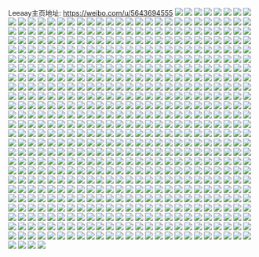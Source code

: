Leeaay主页地址: https://weibo.com/u/5643694555 
![](https://wx4.sinaimg.cn/mw2000/0069WmLxgy1h95lwbtsupj30u01sxn2w.jpg) 
![](https://wx4.sinaimg.cn/mw2000/0069WmLxgy1h95lwab9caj30u01sx0zi.jpg) 
![](https://wx4.sinaimg.cn/mw2000/0069WmLxgy1h8vbp527xnj30u00wxq70.jpg) 
![](https://wx4.sinaimg.cn/mw2000/0069WmLxgy1h8ufvi4ybkj32c0340x6p.jpg) 
![](https://wx4.sinaimg.cn/mw2000/0069WmLxgy1h8ufvll76hj32c0340x6q.jpg) 
![](https://wx4.sinaimg.cn/mw2000/0069WmLxgy1h8ufvjqpqgj32c0340x6p.jpg) 
![](https://wx4.sinaimg.cn/mw2000/0069WmLxgy1h8ufvn2t3yj31g41xi4qp.jpg) 
![](https://wx4.sinaimg.cn/mw2000/0069WmLxgy1h8ufvgantej31qx2bxqv5.jpg) 
![](https://wx4.sinaimg.cn/mw2000/0069WmLxgy1h8ufwiiglqj31401drwmu.jpg) 
![](https://wx4.sinaimg.cn/mw2000/0069WmLxgy1h8ufw1eqxwj30zo1rek7w.jpg) 
![](https://wx4.sinaimg.cn/mw2000/0069WmLxgy1h8ufwmt68rj31401e0gv6.jpg) 
![](https://wx4.sinaimg.cn/mw2000/0069WmLxgy1h8ufvnr2akj30zo1rek0i.jpg) 
![](https://wx4.sinaimg.cn/mw2000/0069WmLxgy1h8ufwjnt6nj32bx2u6b2a.jpg) 
![](https://wx4.sinaimg.cn/mw2000/0069WmLxgy1h8ufwldgblj32c03401ky.jpg) 
![](https://wx4.sinaimg.cn/mw2000/0069WmLxgy1h8o4953g5tj30u0140n5p.jpg) 
![](https://wx4.sinaimg.cn/mw2000/0069WmLxgy1h8iyem3zfyj30u0140dpg.jpg) 
![](https://wx4.sinaimg.cn/mw2000/0069WmLxgy1h8iyen6xrzj30u0140thb.jpg) 
![](https://wx4.sinaimg.cn/mw2000/0069WmLxgy1h8iyenp3gxj30u0140dpw.jpg) 
![](https://wx4.sinaimg.cn/mw2000/0069WmLxgy1h8iyeo36rvj30u0140wl3.jpg) 
![](https://wx4.sinaimg.cn/mw2000/0069WmLxgy1h8iyelpytnj31lh0u07eb.jpg) 
![](https://wx4.sinaimg.cn/mw2000/0069WmLxgy1h8hu216kfnj30u00xtjtd.jpg) 
![](https://wx4.sinaimg.cn/mw2000/0069WmLxgy1h8hu20vdv6j30zk0ijq51.jpg) 
![](https://wx4.sinaimg.cn/mw2000/0069WmLxgy1h8dyepxp10j30u0140dnw.jpg) 
![](https://wx4.sinaimg.cn/mw2000/0069WmLxgy1h7zx5sbxk4j30zo1retow.jpg) 
![](https://wx4.sinaimg.cn/mw2000/0069WmLxgy1h7zx5vtccmj32c0340u0y.jpg) 
![](https://wx4.sinaimg.cn/mw2000/0069WmLxgy1h7zx5ymj7dj30zo1re1bq.jpg) 
![](https://wx4.sinaimg.cn/mw2000/0069WmLxgy1h7zx5xgp1gj32c0340x6p.jpg) 
![](https://wx4.sinaimg.cn/mw2000/0069WmLxgy1h7zx5tcxnrj30zo1redz7.jpg) 
![](https://wx4.sinaimg.cn/mw2000/0069WmLxgy1h7zx5r7n8lj32c0340e83.jpg) 
![](https://wx4.sinaimg.cn/mw2000/0069WmLxgy1h7vbnkouvtj30u00u07b2.jpg) 
![](https://wx4.sinaimg.cn/mw2000/0069WmLxgy1h7tf4go6whj32c03404qq.jpg) 
![](https://wx4.sinaimg.cn/mw2000/0069WmLxgy1h7m5mb3qmgj30zo1re7ck.jpg) 
![](https://wx4.sinaimg.cn/mw2000/0069WmLxgy1h7m5mafwn9j30zo1reqeh.jpg) 
![](https://wx4.sinaimg.cn/mw2000/0069WmLxgy1h7ga3159e0j30u011iq84.jpg) 
![](https://wx4.sinaimg.cn/mw2000/0069WmLxgy1h7b2vknzm8j30u010kdk1.jpg) 
![](https://wx4.sinaimg.cn/mw2000/0069WmLxgy1h7b2vk9f2aj30u0131dka.jpg) 
![](https://wx4.sinaimg.cn/mw2000/0069WmLxgy1h7836xdzwoj30u0140jx8.jpg) 
![](https://wx4.sinaimg.cn/mw2000/0069WmLxgy1h7836xrzqrj30u0140wg1.jpg) 
![](https://wx4.sinaimg.cn/mw2000/0069WmLxgy1h73xbp318kj30u0140dmz.jpg) 
![](https://wx4.sinaimg.cn/mw2000/0069WmLxgy1h73xbpghqpj30u0140gst.jpg) 
![](https://wx4.sinaimg.cn/mw2000/0069WmLxgy1h73q18hqx9j30u0140afw.jpg) 
![](https://wx4.sinaimg.cn/mw2000/0069WmLxgy1h73q18sonbj30u0140n0m.jpg) 
![](https://wx4.sinaimg.cn/mw2000/0069WmLxgy1h73q1962qaj30u0140myn.jpg) 
![](https://wx4.sinaimg.cn/mw2000/0069WmLxgy1h73q17u7oej30u0118tbn.jpg) 
![](https://wx4.sinaimg.cn/mw2000/0069WmLxgy1h73q19wxxcj30u0140gry.jpg) 
![](https://wx4.sinaimg.cn/mw2000/0069WmLxgy1h73q28gkgpj30gm0pfq4u.jpg) 
![](https://wx4.sinaimg.cn/mw2000/0069WmLxgy1h73q1au1qhj30u0140gvc.jpg) 
![](https://wx4.sinaimg.cn/mw2000/0069WmLxgy1h73q19iqjqj30u0140gmv.jpg) 
![](https://wx4.sinaimg.cn/mw2000/0069WmLxgy1h73q1agxhej30u0140qbv.jpg) 
![](https://wx4.sinaimg.cn/mw2000/0069WmLxgy1h6wv7y31sij30u02zjtpt.jpg) 
![](https://wx4.sinaimg.cn/mw2000/0069WmLxgy1h6vzixtwvgj30u06dwu0x.jpg) 
![](https://wx4.sinaimg.cn/mw2000/0069WmLxgy1h6vziyqde3j30u04rcb29.jpg) 
![](https://wx4.sinaimg.cn/mw2000/0069WmLxgy1h6vzizz4w8j30u043l7wh.jpg) 
![](https://wx4.sinaimg.cn/mw2000/0069WmLxgy1h6vzm23fv1j30u0140tgj.jpg) 
![](https://wx4.sinaimg.cn/mw2000/0069WmLxgy1h6vzlzrvdqj30d50ct0th.jpg) 
![](https://wx4.sinaimg.cn/mw2000/0069WmLxgy1h6vzlz8p3yj30k00zkgmp.jpg) 
![](https://wx4.sinaimg.cn/mw2000/0069WmLxgy1h6vzm04p7fj31400u0th8.jpg) 
![](https://wx4.sinaimg.cn/mw2000/0069WmLxgy1h6vzm1d58rj30u00u078t.jpg) 
![](https://wx4.sinaimg.cn/mw2000/0069WmLxgy1h6vzm1plqwj30u013j108.jpg) 
![](https://wx4.sinaimg.cn/mw2000/0069WmLxgy1h6vzivgwnlj30u0140te1.jpg) 
![](https://wx4.sinaimg.cn/mw2000/0069WmLxgy1h6vzj1wqopj30u014040c.jpg) 
![](https://wx4.sinaimg.cn/mw2000/0069WmLxgy1h81kieo8apj30sa5yse81.jpg) 
![](https://wx4.sinaimg.cn/mw2000/0069WmLxgy1h6q4c9dgj4j31j02pse81.jpg) 
![](https://wx4.sinaimg.cn/mw2000/0069WmLxgy1h6q4c2dc0fj320i14s413.jpg) 
![](https://wx4.sinaimg.cn/mw2000/0069WmLxgy1h6q4ckhyuij32ps1j0x0k.jpg) 
![](https://wx4.sinaimg.cn/mw2000/0069WmLxgy1h6q4ctyr9hj32c03401kz.jpg) 
![](https://wx4.sinaimg.cn/mw2000/0069WmLxgy1h6q4d8k4dbj32392sjkjl.jpg) 
![](https://wx4.sinaimg.cn/mw2000/0069WmLxgy1h6q4d51mcuj327l2gue82.jpg) 
![](https://wx4.sinaimg.cn/mw2000/0069WmLxgy1h6q4cm1aigj31ws12q7nt.jpg) 
![](https://wx4.sinaimg.cn/mw2000/0069WmLxgy1h6q4crd06rj32ps1j0wgw.jpg) 
![](https://wx4.sinaimg.cn/mw2000/0069WmLxgy1h6q4civ22yj3233168b29.jpg) 
![](https://wx4.sinaimg.cn/mw2000/0069WmLxgy1h6q4cnq17jj32ps1j0qp1.jpg) 
![](https://wx4.sinaimg.cn/mw2000/0069WmLxgy1h6purnvq02j30zo1retdw.jpg) 
![](https://wx4.sinaimg.cn/mw2000/0069WmLxgy1h6purmfqnxj30zo1rewkd.jpg) 
![](https://wx4.sinaimg.cn/mw2000/0069WmLxgy1h6lm97hfblj30u0140k38.jpg) 
![](https://wx4.sinaimg.cn/mw2000/0069WmLxgy1h6lm97yk85j30u0140ahm.jpg) 
![](https://wx4.sinaimg.cn/mw2000/0069WmLxgy1h6lm98g5crj30u0140jzd.jpg) 
![](https://wx4.sinaimg.cn/mw2000/0069WmLxgy1h6k5bjt1orj30lh0jywgx.jpg) 
![](https://wx4.sinaimg.cn/mw2000/0069WmLxgy1h6heru12qtj30yp0u00wr.jpg) 
![](https://wx4.sinaimg.cn/mw2000/0069WmLxgy1h6fecveeijj30u00pbwgr.jpg) 
![](https://wx4.sinaimg.cn/mw2000/0069WmLxgy1h6dk2ci2g0j30u00uq0vq.jpg) 
![](https://wx4.sinaimg.cn/mw2000/0069WmLxgy1h6dk2d0rquj30vg0u0777.jpg) 
![](https://wx4.sinaimg.cn/mw2000/0069WmLxgy1h6ccgqqqolj30zo1regnt.jpg) 
![](https://wx4.sinaimg.cn/mw2000/0069WmLxgy1h6ccgplx30j30u01swgnv.jpg) 
![](https://wx4.sinaimg.cn/mw2000/0069WmLxgy1h69pv6897xj30u014043a.jpg) 
![](https://wx4.sinaimg.cn/mw2000/0069WmLxgy1h65hghhdcbj30u00u4tcb.jpg) 
![](https://wx4.sinaimg.cn/mw2000/0069WmLxgy1h5zgc2unqvj30u01hcwgs.jpg) 
![](https://wx4.sinaimg.cn/mw2000/0069WmLxgy1h5zgc1q3jgj30u0140gn1.jpg) 
![](https://wx4.sinaimg.cn/mw2000/0069WmLxgy1h5z3m6paibj30u0140jua.jpg) 
![](https://wx4.sinaimg.cn/mw2000/0069WmLxgy1h5uhnobyybj30u0140jt9.jpg) 
![](https://wx4.sinaimg.cn/mw2000/0069WmLxgy1h5mm25qs58j30u01hcdo3.jpg) 
![](https://wx4.sinaimg.cn/mw2000/0069WmLxgy1h5l886oa5vj30u014046o.jpg) 
![](https://wx4.sinaimg.cn/mw2000/0069WmLxly1h5fqy5nt4sj32c0340kjl.jpg) 
![](https://wx4.sinaimg.cn/mw2000/0069WmLxly1h5cb4sd5wbj30zo1reqhg.jpg) 
![](https://wx4.sinaimg.cn/mw2000/0069WmLxly1h5cb4rp03zj30zo1rewta.jpg) 
![](https://wx4.sinaimg.cn/mw2000/0069WmLxly1h5cb4x90aoj30rf10kjuj.jpg) 
![](https://wx4.sinaimg.cn/mw2000/0069WmLxly1h5cb4w63sej32c0340qv7.jpg) 
![](https://wx4.sinaimg.cn/mw2000/0069WmLxly1h59we8smuyj30u031y4qp.jpg) 
![](https://wx4.sinaimg.cn/mw2000/0069WmLxly1h59we9j70tj30r835rwxa.jpg) 
![](https://wx4.sinaimg.cn/mw2000/0069WmLxly1h59wea6mjcj30u02lukbq.jpg) 
![](https://wx4.sinaimg.cn/mw2000/0069WmLxly1h59wewcnjqj30tu13ujza.jpg) 
![](https://wx4.sinaimg.cn/mw2000/0069WmLxly1h59we746bnj31h458r7wi.jpg) 
![](https://wx4.sinaimg.cn/mw2000/0069WmLxly1h59weaven4j30sg35sx3g.jpg) 
![](https://wx4.sinaimg.cn/mw2000/0069WmLxly1h59webobzjj30u02zinjk.jpg) 
![](https://wx4.sinaimg.cn/mw2000/0069WmLxly1h59wec8unjj30lc35swx8.jpg) 
![](https://wx4.sinaimg.cn/mw2000/0069WmLxly1h59wed5zz3j30sg35s1kx.jpg) 
![](https://wx4.sinaimg.cn/mw2000/0069WmLxly1h568dw4inuj30zo1gvwmc.jpg) 
![](https://wx4.sinaimg.cn/mw2000/0069WmLxly1h568dwp1bcj30zo18sdnx.jpg) 
![](https://wx4.sinaimg.cn/mw2000/0069WmLxly1h568dxpxo6j30zo1bwqcm.jpg) 
![](https://wx4.sinaimg.cn/mw2000/0069WmLxly1h568dyetp3j30zo1emtfx.jpg) 
![](https://wx4.sinaimg.cn/mw2000/0069WmLxly1h568dyy22aj30zo186qas.jpg) 
![](https://wx4.sinaimg.cn/mw2000/0069WmLxly1h568dzb0w0j30zo17bq90.jpg) 
![](https://wx4.sinaimg.cn/mw2000/0069WmLxly1h568dzs00ij31as0zoq8c.jpg) 
![](https://wx4.sinaimg.cn/mw2000/0069WmLxly1h568e06fenj31eq0tl43p.jpg) 
![](https://wx4.sinaimg.cn/mw2000/0069WmLxly1h568e29tyrj32560zob29.jpg) 
![](https://wx4.sinaimg.cn/mw2000/0069WmLxly1h568dvkcqwj32560zox4i.jpg) 
![](https://wx4.sinaimg.cn/mw2000/0069WmLxly1h568e2tpzqj31160znq76.jpg) 
![](https://wx4.sinaimg.cn/mw2000/0069WmLxly1h568e4lw43j32560zoh9m.jpg) 
![](https://wx4.sinaimg.cn/mw2000/0069WmLxly1h568e50t2gj30zo17v7aj.jpg) 
![](https://wx4.sinaimg.cn/mw2000/0069WmLxly1h568e62gy8j32c02c0npd.jpg) 
![](https://wx4.sinaimg.cn/mw2000/0069WmLxly1h524lm5xwcj31hp0otjtp.jpg) 
![](https://wx4.sinaimg.cn/mw2000/0069WmLxly1h524lmieh2j31pi0sfwhn.jpg) 
![](https://wx4.sinaimg.cn/mw2000/0069WmLxly1h50bxpizwwj30u00u0qa0.jpg) 
![](https://wx4.sinaimg.cn/mw2000/0069WmLxly1h50bymlnbij30u00u0gqo.jpg) 
![](https://wx4.sinaimg.cn/mw2000/0069WmLxgy1h4svhey3hxj30u0140qa7.jpg) 
![](https://wx4.sinaimg.cn/mw2000/0069WmLxgy1h4svjuuczmj30u027zgzk.jpg) 
![](https://wx4.sinaimg.cn/mw2000/0069WmLxgy1h4svhauocvj30u03by1kx.jpg) 
![](https://wx4.sinaimg.cn/mw2000/0069WmLxgy1h4svhduu3kj30u014uq9v.jpg) 
![](https://wx4.sinaimg.cn/mw2000/0069WmLxgy1h4svhc92aaj30u027ztn0.jpg) 
![](https://wx4.sinaimg.cn/mw2000/0069WmLxgy1h4svhe8p4pj30u012in48.jpg) 
![](https://wx4.sinaimg.cn/mw2000/0069WmLxgy1h4svhihjvsj31800u0gog.jpg) 
![](https://wx4.sinaimg.cn/mw2000/0069WmLxgy1h4svhiv1h7j318d0u0tbe.jpg) 
![](https://wx4.sinaimg.cn/mw2000/0069WmLxgy1h4svhctl2nj30u027zwpc.jpg) 
![](https://wx4.sinaimg.cn/mw2000/0069WmLxgy1h4svhgirbuj31400u0gpe.jpg) 
![](https://wx4.sinaimg.cn/mw2000/0069WmLxgy1h4rnkdkbjaj30u0140ain.jpg) 
![](https://wx4.sinaimg.cn/mw2000/0069WmLxgy1h4rnkd517ej30u0140qcx.jpg) 
![](https://wx4.sinaimg.cn/mw2000/0069WmLxgy1h4rnke0bldj30u0140aje.jpg) 
![](https://wx4.sinaimg.cn/mw2000/0069WmLxgy1h4rnkcphowj30u014majz.jpg) 
![](https://wx4.sinaimg.cn/mw2000/0069WmLxgy1h4rnkc8riij30y90u0aff.jpg) 
![](https://wx4.sinaimg.cn/mw2000/0069WmLxgy1h4qjpmurhij30u0140ti4.jpg) 
![](https://wx4.sinaimg.cn/mw2000/0069WmLxgy1h4qjplcknsj30u01vjtkn.jpg) 
![](https://wx4.sinaimg.cn/mw2000/0069WmLxgy1h4qjpk1vitj30u015z0ym.jpg) 
![](https://wx4.sinaimg.cn/mw2000/0069WmLxgy1h4qjpoa40rj30m80cignc.jpg) 
![](https://wx4.sinaimg.cn/mw2000/0069WmLxgy1h4qjpnspxqj31400u0wl8.jpg) 
![](https://wx4.sinaimg.cn/mw2000/0069WmLxgy1h4pc7k6rv4j326e2wkx6p.jpg) 
![](https://wx4.sinaimg.cn/mw2000/0069WmLxgy1h4pbzjw3dfj31401e013i.jpg) 
![](https://wx4.sinaimg.cn/mw2000/0069WmLxgy1h4pbzfm85ej33402c0u0y.jpg) 
![](https://wx4.sinaimg.cn/mw2000/0069WmLxgy1h4pbzi5hbdj31401e0gxk.jpg) 
![](https://wx4.sinaimg.cn/mw2000/0069WmLxgy1h4pc4tiny9j30zo0jnn3t.jpg) 
![](https://wx4.sinaimg.cn/mw2000/0069WmLxgy1h4o1k795hxj33402c0qv6.jpg) 
![](https://wx4.sinaimg.cn/mw2000/0069WmLxgy1h4o1kahg4jj32c0340b29.jpg) 
![](https://wx4.sinaimg.cn/mw2000/0069WmLxgy1h4o1kcv93sj32c03404qr.jpg) 
![](https://wx4.sinaimg.cn/mw2000/0069WmLxgy1h4o1kizq7rj33402c0e83.jpg) 
![](https://wx4.sinaimg.cn/mw2000/0069WmLxgy1h4o1kmy9vxj30zo1rewnw.jpg) 
![](https://wx4.sinaimg.cn/mw2000/0069WmLxgy1h4o1kqsbsgj32c0340u0x.jpg) 
![](https://wx4.sinaimg.cn/mw2000/0069WmLxgy1h4o1n6tldwj30u01uok0d.jpg) 
![](https://wx4.sinaimg.cn/mw2000/0069WmLxgy1h4o1n4jq64j31c55s8b29.jpg) 
![](https://wx4.sinaimg.cn/mw2000/0069WmLxly1h4cphahk8hj30u01hck18.jpg) 
![](https://wx4.sinaimg.cn/mw2000/0069WmLxly1h4cpiou6kcj30u01hcwoc.jpg) 
![](https://wx4.sinaimg.cn/mw2000/0069WmLxly1h4cpighx9uj30u01hctjl.jpg) 
![](https://wx4.sinaimg.cn/mw2000/0069WmLxly1h4cpi8ey90j30u01hcqch.jpg) 
![](https://wx4.sinaimg.cn/mw2000/0069WmLxly1h4cphw7alkj30u01407cl.jpg) 
![](https://wx4.sinaimg.cn/mw2000/0069WmLxly1h4cphwjzojj30ty13ytha.jpg) 
![](https://wx4.sinaimg.cn/mw2000/0069WmLxly1h4a7k31oztj32c0340npg.jpg) 
![](https://wx4.sinaimg.cn/mw2000/0069WmLxly1h4a7k0h2jjj315n161arw.jpg) 
![](https://wx4.sinaimg.cn/mw2000/0069WmLxly1h4a7k6rbw3j32682waqv6.jpg) 
![](https://wx4.sinaimg.cn/mw2000/0069WmLxly1h4a7k8krdhj32c0340u0y.jpg) 
![](https://wx4.sinaimg.cn/mw2000/0069WmLxly1h4a7k4zdujj32z42c0qv6.jpg) 
![](https://wx4.sinaimg.cn/mw2000/0069WmLxly1h4a7k9x165j32c0340x6q.jpg) 
![](https://wx4.sinaimg.cn/mw2000/0069WmLxgy1h422080tyoj30u013u10l.jpg) 
![](https://wx4.sinaimg.cn/mw2000/0069WmLxgy1h422076mb1j30u01407b0.jpg) 
![](https://wx4.sinaimg.cn/mw2000/0069WmLxgy1h4220k25dwj30u0140tex.jpg) 
![](https://wx4.sinaimg.cn/mw2000/0069WmLxly1h4223cmia2j30u0140dih.jpg) 
![](https://wx4.sinaimg.cn/mw2000/0069WmLxly1h3wdjo80mzj30u019143j.jpg) 
![](https://wx4.sinaimg.cn/mw2000/0069WmLxly1h3wdjofer6j30u0191q8w.jpg) 
![](https://wx4.sinaimg.cn/mw2000/0069WmLxly1h3wdjot4alj30u019178p.jpg) 
![](https://wx4.sinaimg.cn/mw2000/0069WmLxly1h3wdjp0c45j31910u0450.jpg) 
![](https://wx4.sinaimg.cn/mw2000/0069WmLxly1h3wdjqeetlj30u0191gra.jpg) 
![](https://wx4.sinaimg.cn/mw2000/0069WmLxly1h3wdjpcx4ej30u0191tex.jpg) 
![](https://wx4.sinaimg.cn/mw2000/0069WmLxly1h3wdjq3jcyj30u0191dll.jpg) 
![](https://wx4.sinaimg.cn/mw2000/0069WmLxly1h3wdjnyl0lj30u0190qac.jpg) 
![](https://wx4.sinaimg.cn/mw2000/0069WmLxly1h3wdkrawrij30u0191gt0.jpg) 
![](https://wx4.sinaimg.cn/mw2000/0069WmLxly1h3vcyu5tc9j30u0190k0j.jpg) 
![](https://wx4.sinaimg.cn/mw2000/0069WmLxly1h3vcy5tnvtj30u0191wkf.jpg) 
![](https://wx4.sinaimg.cn/mw2000/0069WmLxly1h3vcy5e55rj30u0191gqr.jpg) 
![](https://wx4.sinaimg.cn/mw2000/0069WmLxly1h3vcy61j6ij30u0191dkm.jpg) 
![](https://wx4.sinaimg.cn/mw2000/0069WmLxly1h3vcy53s8gj30u0191ahh.jpg) 
![](https://wx4.sinaimg.cn/mw2000/0069WmLxly1h3vcy6u4kcj30u0191gq3.jpg) 
![](https://wx4.sinaimg.cn/mw2000/0069WmLxly1h3vczavixhj30u0191tdf.jpg) 
![](https://wx4.sinaimg.cn/mw2000/0069WmLxly1h3vcyupf1uj30ja0ro78x.jpg) 
![](https://wx4.sinaimg.cn/mw2000/0069WmLxly1h3vczak83qj30u0191ae0.jpg) 
![](https://wx4.sinaimg.cn/mw2000/0069WmLxly1h3pjsb8cfbj30u012iaf5.jpg) 
![](https://wx4.sinaimg.cn/mw2000/0069WmLxly1h3pjsc4zx1j30u03byb1v.jpg) 
![](https://wx4.sinaimg.cn/mw2000/0069WmLxly1h3pjscvb9cj30u027zqg0.jpg) 
![](https://wx4.sinaimg.cn/mw2000/0069WmLxly1h3pjsd9za3j30u01400xu.jpg) 
![](https://wx4.sinaimg.cn/mw2000/0069WmLxly1h3pjsejlugj30u0140afp.jpg) 
![](https://wx4.sinaimg.cn/mw2000/0069WmLxly1h3pjsdivzzj30u01400yz.jpg) 
![](https://wx4.sinaimg.cn/mw2000/0069WmLxly1h3pjsds0ttj30u017swk2.jpg) 
![](https://wx4.sinaimg.cn/mw2000/0069WmLxly1h3pjse3ayej30u0140wlt.jpg) 
![](https://wx4.sinaimg.cn/mw2000/0069WmLxly1h3pjsewj0rj30u0140q9u.jpg) 
![](https://wx4.sinaimg.cn/mw2000/0069WmLxly1h3pjsfsnszj30u0140aeo.jpg) 
![](https://wx4.sinaimg.cn/mw2000/0069WmLxgy1h3lrqoqepaj31jk2bcqv5.jpg) 
![](https://wx4.sinaimg.cn/mw2000/0069WmLxgy1h3lrqmuuecj31jk2bcnpd.jpg) 
![](https://wx4.sinaimg.cn/mw2000/0069WmLxgy1h3khg9xubcj31400u0woh.jpg) 
![](https://wx4.sinaimg.cn/mw2000/0069WmLxgy1h3khg88rqfj30u0140k17.jpg) 
![](https://wx4.sinaimg.cn/mw2000/0069WmLxgy1h3khg7n9mzj30u0140qd4.jpg) 
![](https://wx4.sinaimg.cn/mw2000/0069WmLxgy1h3khg9dud2j30u014010p.jpg) 
![](https://wx4.sinaimg.cn/mw2000/0069WmLxgy1h3khgajyzyj30u013un7e.jpg) 
![](https://wx4.sinaimg.cn/mw2000/0069WmLxgy1h3khg8uuikj30u0140dnt.jpg) 
![](https://wx4.sinaimg.cn/mw2000/0069WmLxgy1h3il3p23rqj32c03404qr.jpg) 
![](https://wx4.sinaimg.cn/mw2000/0069WmLxgy1h3il3splsjj32c0340kjm.jpg) 
![](https://wx4.sinaimg.cn/mw2000/0069WmLxgy1h3il3lrzqhj32c0340u0y.jpg) 
![](https://wx4.sinaimg.cn/mw2000/0069WmLxgy1h3il3v5xrhj32c0340hdu.jpg) 
![](https://wx4.sinaimg.cn/mw2000/0069WmLxgy1h3il3qr004j30zo1reh0s.jpg) 
![](https://wx4.sinaimg.cn/mw2000/0069WmLxgy1h3il3ziz8ej32c0340qv6.jpg) 
![](https://wx4.sinaimg.cn/mw2000/0069WmLxgy1h3dhzm2uw8j32c03407wk.jpg) 
![](https://wx4.sinaimg.cn/mw2000/0069WmLxgy1h3di5zhz7qj32c0340hdw.jpg) 
![](https://wx4.sinaimg.cn/mw2000/0069WmLxgy1h3di68zijyj32c0340hdv.jpg) 
![](https://wx4.sinaimg.cn/mw2000/0069WmLxgy1h3di6bezo9j32c0340x6q.jpg) 
![](https://wx4.sinaimg.cn/mw2000/0069WmLxgy1h3di6dilukj32c0340u0y.jpg) 
![](https://wx4.sinaimg.cn/mw2000/0069WmLxgy1h39crmpo5xj32c03401ky.jpg) 
![](https://wx4.sinaimg.cn/mw2000/0069WmLxgy1h39cro4qatj30ux0wn44q.jpg) 
![](https://wx4.sinaimg.cn/mw2000/0069WmLxgy1h37uj0e9slj30u0140dqe.jpg) 
![](https://wx4.sinaimg.cn/mw2000/0069WmLxgy1h37uj7i24hj30u0140n4p.jpg) 
![](https://wx4.sinaimg.cn/mw2000/0069WmLxgy1h37uj1zv83j30u0140jwr.jpg) 
![](https://wx4.sinaimg.cn/mw2000/0069WmLxgy1h37uj33f0mj30u012cjwg.jpg) 
![](https://wx4.sinaimg.cn/mw2000/0069WmLxgy1h37uj1b406j30u0140jyi.jpg) 
![](https://wx4.sinaimg.cn/mw2000/0069WmLxgy1h37uj2iwf0j30u014079d.jpg) 
![](https://wx4.sinaimg.cn/mw2000/0069WmLxgy1h37uj5d11dj30u014045w.jpg) 
![](https://wx4.sinaimg.cn/mw2000/0069WmLxgy1h32i04jm3tj30u0140wjx.jpg) 
![](https://wx4.sinaimg.cn/mw2000/0069WmLxgy1h32i03nnmgj30u0140afj.jpg) 
![](https://wx4.sinaimg.cn/mw2000/0069WmLxgy1h32i1lx0vpj30u014043t.jpg) 
![](https://wx4.sinaimg.cn/mw2000/0069WmLxgy1h32i05eb2ej30u0140dly.jpg) 
![](https://wx4.sinaimg.cn/mw2000/0069WmLxgy1h32i061prrj30u0140wiv.jpg) 
![](https://wx4.sinaimg.cn/mw2000/0069WmLxgy1h32i07bqycj30u0140dkh.jpg) 
![](https://wx4.sinaimg.cn/mw2000/0069WmLxgy1h32i06q3xoj30u0140dk7.jpg) 
![](https://wx4.sinaimg.cn/mw2000/0069WmLxgy1h32h6ny02pj30u011idlt.jpg) 
![](https://wx4.sinaimg.cn/mw2000/0069WmLxgy1h32h6n8imnj30u011igql.jpg) 
![](https://wx4.sinaimg.cn/mw2000/0069WmLxgy1h302wahvkoj30u0140gsy.jpg) 
![](https://wx4.sinaimg.cn/mw2000/0069WmLxgy1h302wbkgjjj30u01407cn.jpg) 
![](https://wx4.sinaimg.cn/mw2000/0069WmLxgy1h302wclhfvj30u0140jyu.jpg) 
![](https://wx4.sinaimg.cn/mw2000/0069WmLxgy1h302wd78pkj31400u044z.jpg) 
![](https://wx4.sinaimg.cn/mw2000/0069WmLxgy1h302we3nt9j30u0140n51.jpg) 
![](https://wx4.sinaimg.cn/mw2000/0069WmLxgy1h302wfd7f8j30u0140dnp.jpg) 
![](https://wx4.sinaimg.cn/mw2000/0069WmLxgy1h302wgqk97j30u0140jze.jpg) 
![](https://wx4.sinaimg.cn/mw2000/0069WmLxgy1h302wi7qa5j30u014010r.jpg) 
![](https://wx4.sinaimg.cn/mw2000/0069WmLxgy1h302w88ifuj30u0140dqu.jpg) 
![](https://wx4.sinaimg.cn/mw2000/0069WmLxgy1h302wjt36nj30u01hcqej.jpg) 
![](https://wx4.sinaimg.cn/mw2000/0069WmLxgy1h302wksn7bj30u01hcn87.jpg) 
![](https://wx4.sinaimg.cn/mw2000/0069WmLxgy1h2xv6u9p3ej30u014015w.jpg) 
![](https://wx4.sinaimg.cn/mw2000/0069WmLxgy1h2xv6vlqnij30u0140wq2.jpg) 
![](https://wx4.sinaimg.cn/mw2000/0069WmLxgy1h2xv6wu3h8j30u0140wqi.jpg) 
![](https://wx4.sinaimg.cn/mw2000/0069WmLxgy1h2xv6xgymcj30u0140jwc.jpg) 
![](https://wx4.sinaimg.cn/mw2000/0069WmLxgy1h2xv6yiczuj30u01hcwo8.jpg) 
![](https://wx4.sinaimg.cn/mw2000/0069WmLxgy1h2vk12oajkj33402c0e82.jpg) 
![](https://wx4.sinaimg.cn/mw2000/0069WmLxgy1h2vk14u5mgj33402c01kz.jpg) 
![](https://wx4.sinaimg.cn/mw2000/0069WmLxgy1h2vk0cjsqhj31sc2dsqv5.jpg) 
![](https://wx4.sinaimg.cn/mw2000/0069WmLxgy1h2vk0ydh16j33402c07wi.jpg) 
![](https://wx4.sinaimg.cn/mw2000/0069WmLxgy1h2vk101gkjj32c033zqv5.jpg) 
![](https://wx4.sinaimg.cn/mw2000/0069WmLxgy1h2t6193gf4j31zj28ab29.jpg) 
![](https://wx4.sinaimg.cn/mw2000/0069WmLxgy1h2t617p0adj324u2n1kjl.jpg) 
![](https://wx4.sinaimg.cn/mw2000/0069WmLxgy1h2t61d42c4j32c0340x6q.jpg) 
![](https://wx4.sinaimg.cn/mw2000/0069WmLxgy1h2qrzdg90jj31mv0zewn5.jpg) 
![](https://wx4.sinaimg.cn/mw2000/0069WmLxgy1h2pogegnd1j32c033zhdt.jpg) 
![](https://wx4.sinaimg.cn/mw2000/0069WmLxgy1h2pogiowgxj323i2i57wh.jpg) 
![](https://wx4.sinaimg.cn/mw2000/0069WmLxgy1h2pog9sxsvj32702xce82.jpg) 
![](https://wx4.sinaimg.cn/mw2000/0069WmLxgy1h2poguvijlj328r2zo7wi.jpg) 
![](https://wx4.sinaimg.cn/mw2000/0069WmLxgy1h2poh4zm6tj31dm33zqv5.jpg) 
![](https://wx4.sinaimg.cn/mw2000/0069WmLxgy1h2pohflazij32yo1o0npd.jpg) 
![](https://wx4.sinaimg.cn/mw2000/0069WmLxgy1h2gcjmfea3j31be1u5gvl.jpg) 
![](https://wx4.sinaimg.cn/mw2000/0069WmLxgy1h2gcjtc31ej32c0340kjo.jpg) 
![](https://wx4.sinaimg.cn/mw2000/0069WmLxgy1h2cyvx8o1zj30yr0adtag.jpg) 
![](https://wx4.sinaimg.cn/mw2000/0069WmLxgy1h2burlrra0j32c0340b2a.jpg) 
![](https://wx4.sinaimg.cn/mw2000/0069WmLxgy1h2bus32cbqj31pc4jgqv6.jpg) 
![](https://wx4.sinaimg.cn/mw2000/0069WmLxgy1h2buv2v58nj32c0340npe.jpg) 
![](https://wx4.sinaimg.cn/mw2000/0069WmLxgy1h2bus7oewgj32c0340qv5.jpg) 
![](https://wx4.sinaimg.cn/mw2000/0069WmLxgy1h2busl5ifij32c03407wi.jpg) 
![](https://wx4.sinaimg.cn/mw2000/0069WmLxgy1h2busnqffuj31ky23rtzz.jpg) 
![](https://wx4.sinaimg.cn/mw2000/0069WmLxgy1h2busq4qz1j32c03407wh.jpg) 
![](https://wx4.sinaimg.cn/mw2000/0069WmLxgy1h2butqskurj32c0340x6q.jpg) 
![](https://wx4.sinaimg.cn/mw2000/0069WmLxgy1h2butwttymj3294305x6p.jpg) 
![](https://wx4.sinaimg.cn/mw2000/0069WmLxgy1h2buxmaic8j32c03401kz.jpg) 
![](https://wx4.sinaimg.cn/mw2000/0069WmLxgy1h2bv0kuu6jj32c033z7wj.jpg) 
![](https://wx4.sinaimg.cn/mw2000/0069WmLxgy1h2buv5svhoj32c0340e81.jpg) 
![](https://wx4.sinaimg.cn/mw2000/0069WmLxgy1h2a9s9wrt8j32622w2u0x.jpg) 
![](https://wx4.sinaimg.cn/mw2000/0069WmLxgy1h2a9sbqc0zj327s2yeqv5.jpg) 
![](https://wx4.sinaimg.cn/mw2000/0069WmLxgy1h2a9s8ic8fj32a831nhdu.jpg) 
![](https://wx4.sinaimg.cn/mw2000/0069WmLxgy1h23t5re398j30zo2561kx.jpg) 
![](https://wx4.sinaimg.cn/mw2000/0069WmLxgy1h23t5ppglyj30zo256qso.jpg) 
![](https://wx4.sinaimg.cn/mw2000/0069WmLxgy1h217hnvjhij32c03407wi.jpg) 
![](https://wx4.sinaimg.cn/mw2000/0069WmLxgy1h217hgfu2vj32c0340b2a.jpg) 
![](https://wx4.sinaimg.cn/mw2000/0069WmLxgy1h217hwhz9dj327c2xs7wi.jpg) 
![](https://wx4.sinaimg.cn/mw2000/0069WmLxgy1h217hruvmrj32c033zkjm.jpg) 
![](https://wx4.sinaimg.cn/mw2000/0069WmLxgy1h1z48pkenhj32c02c0kjn.jpg) 
![](https://wx4.sinaimg.cn/mw2000/0069WmLxgy1h1z48unlqzj32c0340hdv.jpg) 
![](https://wx4.sinaimg.cn/mw2000/0069WmLxgy1h1z48w7twij325e27vkjl.jpg) 
![](https://wx4.sinaimg.cn/mw2000/0069WmLxgy1h1z48ryu1aj32c033ze83.jpg) 
![](https://wx4.sinaimg.cn/mw2000/0069WmLxgy1h1xzc2do2rj32c0340kjm.jpg) 
![](https://wx4.sinaimg.cn/mw2000/0069WmLxgy1h1xzc4t5aqj32c0340hdu.jpg) 
![](https://wx4.sinaimg.cn/mw2000/0069WmLxgy1h1r248j8z3j311c33ykjl.jpg) 
![](https://wx4.sinaimg.cn/mw2000/0069WmLxgy1h1r28wp516j30q72x1kbh.jpg) 
![](https://wx4.sinaimg.cn/mw2000/0069WmLxgy1h1r24exwdkj31hg57k4qp.jpg) 
![](https://wx4.sinaimg.cn/mw2000/0069WmLxgy1h1r24rrr99j31017q8b2a.jpg) 
![](https://wx4.sinaimg.cn/mw2000/0069WmLxgy1h1r257nafjj318o68gu0y.jpg) 
![](https://wx4.sinaimg.cn/mw2000/0069WmLxgy1h1r25lwb4oj319y626npe.jpg) 
![](https://wx4.sinaimg.cn/mw2000/0069WmLxgy1h1r260wsx5j317d6f6qv6.jpg) 
![](https://wx4.sinaimg.cn/mw2000/0069WmLxgy1h1r26gf3uqj31gw59jqv6.jpg) 
![](https://wx4.sinaimg.cn/mw2000/0069WmLxgy1h1r26o3d1ej30s033yb29.jpg) 
![](https://wx4.sinaimg.cn/mw2000/0069WmLxgy1h1r26ueuujj30xc2s0e78.jpg) 
![](https://wx4.sinaimg.cn/mw2000/0069WmLxgy1h1r287men9j32c03404qp.jpg) 
![](https://wx4.sinaimg.cn/mw2000/0069WmLxgy1h1r2934hibj319e1ok1kx.jpg) 
![](https://wx4.sinaimg.cn/mw2000/0069WmLxgy1h1r299jbaqj319e1ok4qp.jpg) 
![](https://wx4.sinaimg.cn/mw2000/0069WmLxgy1h1ohl3oof9j32c0340b2a.jpg) 
![](https://wx4.sinaimg.cn/mw2000/0069WmLxgy1h1ohl1rccej32c033z1ky.jpg) 
![](https://wx4.sinaimg.cn/mw2000/0069WmLxgy1h1ohl5xpppj32c03404qr.jpg) 
![](https://wx4.sinaimg.cn/mw2000/0069WmLxgy1h1n0axnud8j329e30iu0x.jpg) 
![](https://wx4.sinaimg.cn/mw2000/0069WmLxgy1h1m7abgev0j31ye2lub29.jpg) 
![](https://wx4.sinaimg.cn/mw2000/0069WmLxgy1h1m7achrdcj32c033zx6p.jpg) 
![](https://wx4.sinaimg.cn/mw2000/0069WmLxgy1h1j41tm9vaj30u009o40h.jpg) 
![](https://wx4.sinaimg.cn/mw2000/0069WmLxgy1h1btkvr6ddj32c03401ky.jpg) 
![](https://wx4.sinaimg.cn/mw2000/0069WmLxgy1h1btkyg7shj32c0340b2a.jpg) 
![](https://wx4.sinaimg.cn/mw2000/0069WmLxgy1h1btl07uhvj32c03401ky.jpg) 
![](https://wx4.sinaimg.cn/mw2000/0069WmLxly1h17yekiu9aj328b2z34qs.jpg) 
![](https://wx4.sinaimg.cn/mw2000/0069WmLxly1h17yeq7i5gj32c03407wj.jpg) 
![](https://wx4.sinaimg.cn/mw2000/0069WmLxly1h17yep496fj32c0340qv6.jpg) 
![](https://wx4.sinaimg.cn/mw2000/0069WmLxly1h17yem6ve3j32c033zhdv.jpg) 
![](https://wx4.sinaimg.cn/mw2000/0069WmLxly1h17yeo4uhaj32902w3kjn.jpg) 
![](https://wx4.sinaimg.cn/mw2000/0069WmLxly1h172tqh5kzj30u00u0gqp.jpg) 
![](https://wx4.sinaimg.cn/mw2000/0069WmLxly1h125dgmuxuj30u014igqp.jpg) 
![](https://wx4.sinaimg.cn/mw2000/0069WmLxly1h0xkz1t6ndj30u013l7as.jpg) 
![](https://wx4.sinaimg.cn/mw2000/0069WmLxly1h0uotgonyrj30u00yo0zb.jpg) 
![](https://wx4.sinaimg.cn/mw2000/0069WmLxly1h0uotkyp0bj30u0140ag7.jpg) 
![](https://wx4.sinaimg.cn/mw2000/0069WmLxly1h0uothwd9wj30u0140gts.jpg) 
![](https://wx4.sinaimg.cn/mw2000/0069WmLxly1h0uotie32aj30u0140dnk.jpg) 
![](https://wx4.sinaimg.cn/mw2000/0069WmLxly1h0uou65djaj30ty13kwjt.jpg) 
![](https://wx4.sinaimg.cn/mw2000/0069WmLxly1h0uouozddrj31400u0guh.jpg) 
![](https://wx4.sinaimg.cn/mw2000/0069WmLxly1h0uotjtxd7j30u01400zx.jpg) 
![](https://wx4.sinaimg.cn/mw2000/0069WmLxly1h0uotg4rbgj30u0140wn0.jpg) 
![](https://wx4.sinaimg.cn/mw2000/0069WmLxly1h0uotkare4j30u0140ahl.jpg) 
![](https://wx4.sinaimg.cn/mw2000/0069WmLxly1h0mi25g1rlj30u0140gsx.jpg) 
![](https://wx4.sinaimg.cn/mw2000/0069WmLxly1h0mi27cjw8j30u01e2n63.jpg) 
![](https://wx4.sinaimg.cn/mw2000/0069WmLxly1h0mi267ws7j30u014045q.jpg) 
![](https://wx4.sinaimg.cn/mw2000/0069WmLxly1h0mi24zl6uj30u0140wlv.jpg) 
![](https://wx4.sinaimg.cn/mw2000/0069WmLxly1h0iw8ks604j30u0140n5s.jpg) 
![](https://wx4.sinaimg.cn/mw2000/0069WmLxly1h0gp1iznwkj30u011idlc.jpg) 
![](https://wx4.sinaimg.cn/mw2000/0069WmLxly1h0gp1jga44j30u011i104.jpg) 
![](https://wx4.sinaimg.cn/mw2000/0069WmLxly1h0fn96k4u2j30zo0uidmv.jpg) 
![](https://wx4.sinaimg.cn/mw2000/0069WmLxly1h0fn96dhrqj30zo0ppaf1.jpg) 
![](https://wx4.sinaimg.cn/mw2000/0069WmLxly1h09tg74rm7j317d6f6e83.jpg) 
![](https://wx4.sinaimg.cn/mw2000/0069WmLxly1h09tg3t7l1j31ni4oj7wi.jpg) 
![](https://wx4.sinaimg.cn/mw2000/0069WmLxly1h09tg5nyvcj31qb4gxb2a.jpg) 
![](https://wx4.sinaimg.cn/mw2000/0069WmLxly1h09tg31hp2j316p6isqv6.jpg) 
![](https://wx4.sinaimg.cn/mw2000/0069WmLxly1h09tfxtct4j31i6551x6q.jpg) 
![](https://wx4.sinaimg.cn/mw2000/0069WmLxly1h09tg8cya4j31be5vhqv7.jpg) 
![](https://wx4.sinaimg.cn/mw2000/0069WmLxly1h09tg1wv8kj31e35k7qv6.jpg) 
![](https://wx4.sinaimg.cn/mw2000/0069WmLxly1h09tg0otvvj317w6ccnpe.jpg) 
![](https://wx4.sinaimg.cn/mw2000/0069WmLxly1h09tg4nm6qj31e35k7hdu.jpg) 
![](https://wx4.sinaimg.cn/mw2000/0069WmLxly1h09tfza92lj31e35k7qv6.jpg) 
![](https://wx4.sinaimg.cn/mw2000/0069WmLxly1h08qq3c638j30u011idmx.jpg) 
![](https://wx4.sinaimg.cn/mw2000/0069WmLxly1h00gaiwfmgj31o0280npd.jpg) 
![](https://wx4.sinaimg.cn/mw2000/0069WmLxly1h00gb499ikj30zj123acy.jpg) 
![](https://wx4.sinaimg.cn/mw2000/0069WmLxly1gzx5cvw6jsj31o0280b29.jpg) 
![](https://wx4.sinaimg.cn/mw2000/0069WmLxly1gzx5cvaytrj31o0280kjl.jpg) 
![](https://wx4.sinaimg.cn/mw2000/0069WmLxly1gzw3kf20qaj30u01sxdjr.jpg) 
![](https://wx4.sinaimg.cn/mw2000/0069WmLxly1gzw3kg0pf4j30u01aa0v8.jpg) 
![](https://wx4.sinaimg.cn/mw2000/0069WmLxly1gzw3kk6nvkj30u01sxq8n.jpg) 
![](https://wx4.sinaimg.cn/mw2000/0069WmLxly1gzvvu1dmx6j30u0140gsi.jpg) 
![](https://wx4.sinaimg.cn/mw2000/0069WmLxly1gzvf8paxunj30u0140dp4.jpg) 
![](https://wx4.sinaimg.cn/mw2000/0069WmLxly1gzumqesiagj32c0340x6p.jpg) 
![](https://wx4.sinaimg.cn/mw2000/0069WmLxly1gzu9x2xd1dj32c03401kz.jpg) 
![](https://wx4.sinaimg.cn/mw2000/0069WmLxly1gzfoxd384qj32c0340x6p.jpg) 
![](https://wx4.sinaimg.cn/mw2000/0069WmLxly1gzfox8bbdsj32c03407wj.jpg) 
![](https://wx4.sinaimg.cn/mw2000/0069WmLxly1gzay5cjxkrj30yi1pc1ba.jpg) 
![](https://wx4.sinaimg.cn/mw2000/0069WmLxly1gzay55ni91j30yi1pc1kx.jpg) 
![](https://wx4.sinaimg.cn/mw2000/0069WmLxly1gzay5bh0cdj30yi1pcqi2.jpg) 
![](https://wx4.sinaimg.cn/mw2000/0069WmLxly1gzay5b2ic8j30yi22ob29.jpg) 
![](https://wx4.sinaimg.cn/mw2000/0069WmLxly1gzay56oilyj30yi1pcdxj.jpg) 
![](https://wx4.sinaimg.cn/mw2000/0069WmLxly1gzay58n12kj30yi22o7wh.jpg) 
![](https://wx4.sinaimg.cn/mw2000/0069WmLxly1gzay5c6rb7j30xc4xt7wi.jpg) 
![](https://wx4.sinaimg.cn/mw2000/0069WmLxly1gzay570ar8j30yi1pc47p.jpg) 
![](https://wx4.sinaimg.cn/mw2000/0069WmLxly1gzay5652ooj30yi1pcwsc.jpg) 
![](https://wx4.sinaimg.cn/mw2000/0069WmLxly1gyy4ropfctj31mi1tzha7.jpg) 
![](https://wx4.sinaimg.cn/mw2000/0069WmLxly1gyy4rrn545j32c0340qv9.jpg) 
![](https://wx4.sinaimg.cn/mw2000/0069WmLxly1gyy4rxt5l6j32c0340b2e.jpg) 
![](https://wx4.sinaimg.cn/mw2000/0069WmLxly1gyy4rtlyirj32c0340kjn.jpg) 
![](https://wx4.sinaimg.cn/mw2000/0069WmLxly1gyy4rv7jarj32c0340x6r.jpg) 
![](https://wx4.sinaimg.cn/mw2000/0069WmLxly1gyy4s08vk3j32c03404qq.jpg) 
![](https://wx4.sinaimg.cn/mw2000/0069WmLxly1gyy4s1p4oqj32c0340b2a.jpg) 
![](https://wx4.sinaimg.cn/mw2000/0069WmLxly1gyy4rpt5qwj32c03404qr.jpg) 
![](https://wx4.sinaimg.cn/mw2000/0069WmLxly1gyy4rz81whj33402c07wi.jpg) 
![](https://wx4.sinaimg.cn/mw2000/0069WmLxly1gyw26370jpj32c03401ky.jpg) 
![](https://wx4.sinaimg.cn/mw2000/0069WmLxly1gymlewe1xqj32c03401l0.jpg) 
![](https://wx4.sinaimg.cn/mw2000/0069WmLxly1gy1uy37s32j32bz340kjm.jpg) 
![](https://wx4.sinaimg.cn/mw2000/0069WmLxly1gy1uy4goj9j328e2z7kjm.jpg) 
![](https://wx4.sinaimg.cn/mw2000/0069WmLxly1gy1uy20wq7j328n2zjb2b.jpg) 
![](https://wx4.sinaimg.cn/mw2000/0069WmLxly1gy1uuk0qc0j32742xihdu.jpg) 
![](https://wx4.sinaimg.cn/mw2000/0069WmLxly1gy0to4s6nlj32c0340qv8.jpg) 
![](https://wx4.sinaimg.cn/mw2000/0069WmLxly1gy0todilpnj31ur467x6q.jpg) 
![](https://wx4.sinaimg.cn/mw2000/0069WmLxly1gy0to2izkdj31bp5u7npe.jpg) 
![](https://wx4.sinaimg.cn/mw2000/0069WmLxly1gy0togoisxj32c0340e82.jpg) 
![](https://wx4.sinaimg.cn/mw2000/0069WmLxly1gy0tnz90pwj3297308hdv.jpg) 
![](https://wx4.sinaimg.cn/mw2000/0069WmLxly1gy0to119y0j31ni4oju0y.jpg) 
![](https://wx4.sinaimg.cn/mw2000/0069WmLxly1gy0to6f73gj328n2zje83.jpg) 
![](https://wx4.sinaimg.cn/mw2000/0069WmLxly1gy0toa31bjj31sc2ds1ky.jpg) 
![](https://wx4.sinaimg.cn/mw2000/0069WmLxly1gxxh6ii0ptj30y086w1l0.jpg) 
![](https://wx4.sinaimg.cn/mw2000/0069WmLxly1gxxh6drzcxj30y7858u0y.jpg) 
![](https://wx4.sinaimg.cn/mw2000/0069WmLxly1gxxh6eutl3j31it52vx6q.jpg) 
![](https://wx4.sinaimg.cn/mw2000/0069WmLxly1gxxh6ftwdbj317d6f6qv6.jpg) 
![](https://wx4.sinaimg.cn/mw2000/0069WmLxly1gxxh6ky3xxj31856b5x6p.jpg) 
![](https://wx4.sinaimg.cn/mw2000/0069WmLxly1gxxh6gwc40j315a6qtkjm.jpg) 
![](https://wx4.sinaimg.cn/mw2000/0069WmLxly1gxxh6k2i6yj31ae603hdu.jpg) 
![](https://wx4.sinaimg.cn/mw2000/0069WmLxly1gxxh6c2xpgj314w6t8u0y.jpg) 
![](https://wx4.sinaimg.cn/mw2000/0069WmLxly1gxxh6mg5c7j317d6f6npf.jpg) 
![](https://wx4.sinaimg.cn/mw2000/0069WmLxly1gxwc7ogw6tj33402c0b2b.jpg) 
![](https://wx4.sinaimg.cn/mw2000/0069WmLxly1gxwc7pmiqzj32c03407wj.jpg) 
![](https://wx4.sinaimg.cn/mw2000/0069WmLxly1gxwc7n8lilj33402c01l0.jpg) 
![](https://wx4.sinaimg.cn/mw2000/0069WmLxly1gxwc7thr71j31vi27ynpe.jpg) 
![](https://wx4.sinaimg.cn/mw2000/0069WmLxly1gxwc7r978gj32c03407wl.jpg) 
![](https://wx4.sinaimg.cn/mw2000/0069WmLxly1gxwc7uo8s3j31io25bhdt.jpg) 
![](https://wx4.sinaimg.cn/mw2000/0069WmLxly1gxwc7wei3mj32c0340u11.jpg) 
![](https://wx4.sinaimg.cn/mw2000/0069WmLxly1gxwc7zo642j32c0340x6r.jpg) 
![](https://wx4.sinaimg.cn/mw2000/0069WmLxly1gxwc83rr12j31sc2dskjl.jpg) 
![](https://wx4.sinaimg.cn/mw2000/0069WmLxly1gxrf68349wj31tk48xb2b.jpg) 
![](https://wx4.sinaimg.cn/mw2000/0069WmLxly1gxrf69hqd7j32c03407wi.jpg) 
![](https://wx4.sinaimg.cn/mw2000/0069WmLxly1gxrf662djij32c03407wj.jpg) 
![](https://wx4.sinaimg.cn/mw2000/0069WmLxly1gxqifv11mvj31o0280kjl.jpg) 
![](https://wx4.sinaimg.cn/mw2000/0069WmLxly1gxqifvok82j31o0280kjl.jpg) 
![](https://wx4.sinaimg.cn/mw2000/0069WmLxly1gxqifwj5crj32c0340kjm.jpg) 
![](https://wx4.sinaimg.cn/mw2000/0069WmLxly1gxqiftylzgj32c0340kjm.jpg) 
![](https://wx4.sinaimg.cn/mw2000/0069WmLxly1gxh5oafwp8j32c0340qv6.jpg) 
![](https://wx4.sinaimg.cn/mw2000/0069WmLxly1gxh5oc51acj32c0340npe.jpg) 
![](https://wx4.sinaimg.cn/mw2000/0069WmLxly1gxh5o8aeo0j328c33zu0y.jpg) 
![](https://wx4.sinaimg.cn/mw2000/0069WmLxly1gx3ehtniflj31sq2eakjl.jpg) 
![](https://wx4.sinaimg.cn/mw2000/0069WmLxly1gx3ehslnywj31sw2eie81.jpg) 
![](https://wx4.sinaimg.cn/mw2000/0069WmLxly1gx3ehy8yp6j32c03401kz.jpg) 
![](https://wx4.sinaimg.cn/mw2000/0069WmLxly1gx3eji6ffzj31wa2j2qv5.jpg) 
![](https://wx4.sinaimg.cn/mw2000/0069WmLxly1gx3ei1aecej32bz2juu0x.jpg) 
![](https://wx4.sinaimg.cn/mw2000/0069WmLxly1gx3ejjggqwj31yt3xmnpe.jpg) 
![](https://wx4.sinaimg.cn/mw2000/0069WmLxly1gx14m6312hj30yi22odxz.jpg) 
![](https://wx4.sinaimg.cn/mw2000/0069WmLxly1gw4g8xwhkqj31o01o0h2c.jpg) 
![](https://wx4.sinaimg.cn/mw2000/0069WmLxly1gw4g93e12ej31o01o0apf.jpg) 
![](https://wx4.sinaimg.cn/mw2000/0069WmLxgy1gvcy3q4fhtj626h2wnqv602.jpg) 
![](https://wx4.sinaimg.cn/mw2000/0069WmLxgy1gvcy37lkrgj61sc2dsnpe02.jpg) 
![](https://wx4.sinaimg.cn/mw2000/0069WmLxgy1gvcy3sultdj629e30j1kz02.jpg) 
![](https://wx4.sinaimg.cn/mw2000/0069WmLxgy1gvcy3e5vu6j62c0340npg02.jpg) 
![](https://wx4.sinaimg.cn/mw2000/0069WmLxgy1gvcy348tukj62801o0u0x02.jpg) 
![](https://wx4.sinaimg.cn/mw2000/0069WmLxgy1gvcy3jgh7ej62c03407wk02.jpg) 
![](https://wx4.sinaimg.cn/mw2000/0069WmLxgy1gvcy3uh66sj62c03401ky02.jpg) 
![](https://wx4.sinaimg.cn/mw2000/0069WmLxgy1gvcy3nk64lj63402c0npf02.jpg) 
![](https://wx4.sinaimg.cn/mw2000/0069WmLxgy1gvcy3xbkhoj62c0340b2b02.jpg) 
![](https://wx4.sinaimg.cn/mw2000/0069WmLxgy1gvcy38pa3dj61y32lhkjl02.jpg) 
![](https://wx4.sinaimg.cn/mw2000/0069WmLxgy1gvcy402xcpj61as5ydx6q02.jpg) 
![](https://wx4.sinaimg.cn/mw2000/0069WmLxly1gv7upsmi7fj61oh22gb2902.jpg) 
![](https://wx4.sinaimg.cn/mw2000/0069WmLxly1gv7uppuduoj61sc2dsx6p02.jpg) 
![](https://wx4.sinaimg.cn/mw2000/0069WmLxly1gv7upny9x0j628a2z21ky02.jpg) 
![](https://wx4.sinaimg.cn/mw2000/0069WmLxly1gv125wuqzmj62c0340kjm02.jpg) 
![](https://wx4.sinaimg.cn/mw2000/0069WmLxly1gugihjhd5mj32c03401ky.jpg) 
![](https://wx4.sinaimg.cn/mw2000/0069WmLxly1gugiermaw1j62c0340x6p02.jpg) 
![](https://wx4.sinaimg.cn/mw2000/0069WmLxly1gugieqbippj62c0340qv702.jpg) 
![](https://wx4.sinaimg.cn/mw2000/0069WmLxly1gugiev2h8cj32bz340kjm.jpg) 
![](https://wx4.sinaimg.cn/mw2000/0069WmLxly1gugieteav4j62c0340b2a02.jpg) 
![](https://wx4.sinaimg.cn/mw2000/0069WmLxly1gugieybd2ij616o1kw4qp02.jpg) 
![](https://wx4.sinaimg.cn/mw2000/0069WmLxgy1gucxe7x4fjj62c02n37wi02.jpg) 
![](https://wx4.sinaimg.cn/mw2000/0069WmLxgy1gucxe5w0t4j62c02c0e8102.jpg) 
![](https://wx4.sinaimg.cn/mw2000/0069WmLxgy1gucxebesu6j62c02c0hdu02.jpg) 
![](https://wx4.sinaimg.cn/mw2000/0069WmLxgy1gucxejfvhij62c0340kjn02.jpg) 
![](https://wx4.sinaimg.cn/mw2000/0069WmLxgy1gucxegcoxbj6294304npe02.jpg) 
![](https://wx4.sinaimg.cn/mw2000/0069WmLxgy1gucxecwlckj626r2t3x6p02.jpg) 
![](https://wx4.sinaimg.cn/mw2000/0069WmLxgy1gucxee22gcj62bn2a57wh02.jpg) 
![](https://wx4.sinaimg.cn/mw2000/0069WmLxgy1gucxe9qk9kj62552si1ky02.jpg) 
![](https://wx4.sinaimg.cn/mw2000/0069WmLxgy1gucxel7yewj628w2zv1ky02.jpg) 
![](https://wx4.sinaimg.cn/mw2000/0069WmLxgy1gu175pxmbwj32c0340x6t.jpg) 
![](https://wx4.sinaimg.cn/mw2000/0069WmLxgy1gu175nl7bvj328w28wu0y.jpg) 
![](https://wx4.sinaimg.cn/mw2000/0069WmLxgy1gu175rufxvj320l2tlnpe.jpg) 
![](https://wx4.sinaimg.cn/mw2000/0069WmLxly1gtvwf196qoj32c0340hdv.jpg) 
![](https://wx4.sinaimg.cn/mw2000/0069WmLxly1gtvwfflfbsj325v2vuhdu.jpg) 
![](https://wx4.sinaimg.cn/mw2000/0069WmLxly1gtvrtgyou6j32c0340npe.jpg) 
![](https://wx4.sinaimg.cn/mw2000/0069WmLxly1gtvryllzpjj32c02c0x6p.jpg) 
![](https://wx4.sinaimg.cn/mw2000/0069WmLxly1gtvrtkdm8tj32c0340kjm.jpg) 
![](https://wx4.sinaimg.cn/mw2000/0069WmLxly1gtvrt2h8nvj32c0340npe.jpg) 
![](https://wx4.sinaimg.cn/mw2000/0069WmLxly1gtvrtestyej32c033z1kz.jpg) 
![](https://wx4.sinaimg.cn/mw2000/0069WmLxly1gtvrtbqlltj32c0340e83.jpg) 
![](https://wx4.sinaimg.cn/mw2000/0069WmLxly1gtvrt92rasj32953074qr.jpg) 
![](https://wx4.sinaimg.cn/mw2000/0069WmLxly1gtvrt64jzpj32c02vw1kz.jpg) 
![](https://wx4.sinaimg.cn/mw2000/0069WmLxly1gtvrt0p2i2j32c0340kjm.jpg) 
![](https://wx4.sinaimg.cn/mw2000/0069WmLxly1gtuhg5bgyyj31sa2dqu0x.jpg) 
![](https://wx4.sinaimg.cn/mw2000/0069WmLxly1gtuhg436sqj32c03407wk.jpg) 
![](https://wx4.sinaimg.cn/mw2000/0069WmLxly1gtncj79ehcj30yi22o1k8.jpg) 
![](https://wx4.sinaimg.cn/mw2000/0069WmLxly1gtncj8co5rj30yi22ohaj.jpg) 
![](https://wx4.sinaimg.cn/mw2000/0069WmLxly1gtncj9etk9j30yi22ox4y.jpg) 
![](https://wx4.sinaimg.cn/mw2000/0069WmLxly1gtncj5kbo2j30yi22ohcu.jpg) 
![](https://wx4.sinaimg.cn/mw2000/0069WmLxly1gszads6is1j31o0280e81.jpg) 
![](https://wx4.sinaimg.cn/mw2000/0069WmLxly1gszadr069fj31o0280e81.jpg) 
![](https://wx4.sinaimg.cn/mw2000/0069WmLxly1gszadvis9kj31u4340b2b.jpg) 
![](https://wx4.sinaimg.cn/mw2000/0069WmLxly1gswv7cb1s7j32ds1scx6q.jpg) 
![](https://wx4.sinaimg.cn/mw2000/0069WmLxly1gswv5ommgrj324g2tx7wh.jpg) 
![](https://wx4.sinaimg.cn/mw2000/0069WmLxly1gswv5rwlmzj33402c0b2b.jpg) 
![](https://wx4.sinaimg.cn/mw2000/0069WmLxly1gswv5nhn56j32ds1scnpd.jpg) 
![](https://wx4.sinaimg.cn/mw2000/0069WmLxly1gsq7hlkchoj316k1krwz9.jpg) 
![](https://wx4.sinaimg.cn/mw2000/0069WmLxly1gsq7hkkrgpj32c02c0kjl.jpg) 
![](https://wx4.sinaimg.cn/mw2000/0069WmLxly1gsq7igahf0j30u00u0aj9.jpg) 
![](https://wx4.sinaimg.cn/mw2000/0069WmLxly1gsq7hgzu70j31kw23w7wi.jpg) 
![](https://wx4.sinaimg.cn/mw2000/0069WmLxly1gsq7hfc7ldj32c02up4qq.jpg) 
![](https://wx4.sinaimg.cn/mw2000/0069WmLxly1gsq7hj6if6j31kw23wqv5.jpg) 
![](https://wx4.sinaimg.cn/mw2000/0069WmLxly1gse2g014rsj32c0320hdu.jpg) 
![](https://wx4.sinaimg.cn/mw2000/0069WmLxly1gse2g1x54jj32c0340qv6.jpg) 
![](https://wx4.sinaimg.cn/mw2000/0069WmLxly1gse2g3bs02j31yu2t3qv5.jpg) 
![](https://wx4.sinaimg.cn/mw2000/0069WmLxly1gse2fy2kwoj32ds1sc7wi.jpg) 
![](https://wx4.sinaimg.cn/mw2000/0069WmLxly1gsbnmh60vxj31sc2dsnpd.jpg) 
![](https://wx4.sinaimg.cn/mw2000/0069WmLxly1gsbnmffy79j326l2wtb29.jpg) 
![](https://wx4.sinaimg.cn/mw2000/0069WmLxly1gsbnmm10mfj32c03404qr.jpg) 
![](https://wx4.sinaimg.cn/mw2000/0069WmLxly1gsbnmihvi7j32c03401kz.jpg) 
![](https://wx4.sinaimg.cn/mw2000/0069WmLxly1gsbnmk6vu9j31xf2881ky.jpg) 
![](https://wx4.sinaimg.cn/mw2000/0069WmLxly1gsbntpn64lj30v88wz4qr.jpg) 
![](https://wx4.sinaimg.cn/mw2000/0069WmLxly1gsbnqmvsroj32c0340he2.jpg) 
![](https://wx4.sinaimg.cn/mw2000/0069WmLxly1gsbnqqqct0j32c03407wk.jpg) 
![](https://wx4.sinaimg.cn/mw2000/0069WmLxly1gsbnqxc72uj31w026nkjl.jpg) 
![](https://wx4.sinaimg.cn/mw2000/0069WmLxly1gsbnm1o39yj32c0340npd.jpg) 
![](https://wx4.sinaimg.cn/mw2000/0069WmLxly1gsbnm9mdc9j32c0340u0x.jpg) 
![](https://wx4.sinaimg.cn/mw2000/0069WmLxly1gsbnmnnwlyj32c03401ky.jpg) 
![](https://wx4.sinaimg.cn/mw2000/0069WmLxly1gsbnmq8mikj32i81vkhdw.jpg) 
![](https://wx4.sinaimg.cn/mw2000/0069WmLxly1gsbnqv4mz3j31sc2ds7wq.jpg) 
![](https://wx4.sinaimg.cn/mw2000/0069WmLxly1gsbnr0k4w4j31sc2dse88.jpg) 
![](https://wx4.sinaimg.cn/mw2000/0069WmLxly1gsbnqk6v5pj31826bkb2a.jpg) 
![](https://wx4.sinaimg.cn/mw2000/0069WmLxgy1gs8qhe2gqnj62802yonpf02.jpg) 
![](https://wx4.sinaimg.cn/mw2000/0069WmLxgy1gs8qhc0o80j328q2zs1kz.jpg) 
![](https://wx4.sinaimg.cn/mw2000/0069WmLxgy1gs8qhfyqxmj324y2ul4qs.jpg) 
![](https://wx4.sinaimg.cn/mw2000/0069WmLxgy1gs8qhhze4oj31o0280x6r.jpg) 
![](https://wx4.sinaimg.cn/mw2000/0069WmLxgy1gra5480vkoj30yi0ilq7p.jpg) 
![](https://wx4.sinaimg.cn/mw2000/0069WmLxgy1gra54djz3lj32k01wunpd.jpg) 
![](https://wx4.sinaimg.cn/mw2000/0069WmLxgy1gra54m14pij30sg11x1ky.jpg) 
![](https://wx4.sinaimg.cn/mw2000/0069WmLxgy1gra57ag5p6j314p0u0n55.jpg) 
![](https://wx4.sinaimg.cn/mw2000/0069WmLxgy1gra545it1oj30yi0s8jv7.jpg) 
![](https://wx4.sinaimg.cn/mw2000/0069WmLxgy1gra55xcwyej30u0140jx0.jpg) 
![](https://wx4.sinaimg.cn/mw2000/0069WmLxgy1gra57crwryj32ds1scqv9.jpg) 
![](https://wx4.sinaimg.cn/mw2000/0069WmLxgy1gra547ey4nj30yi12g78z.jpg) 
![](https://wx4.sinaimg.cn/mw2000/0069WmLxgy1gra57dpcg9j63402c01i802.jpg) 
![](https://wx4.sinaimg.cn/mw2000/0069WmLxgy1gra57fu1jhj30yi22oe81.jpg) 
![](https://wx4.sinaimg.cn/mw2000/0069WmLxgy1gra5791xm5j31sc2ds7wh.jpg) 
![](https://wx4.sinaimg.cn/mw2000/0069WmLxgy1gr7nzz75vcj32c0340e82.jpg) 
![](https://wx4.sinaimg.cn/mw2000/0069WmLxgy1gr7o02cg27j32c0340e82.jpg) 
![](https://wx4.sinaimg.cn/mw2000/0069WmLxgy1gr7o04pjpnj32c0340qt4.jpg) 
![](https://wx4.sinaimg.cn/mw2000/0069WmLxgy1gr7o0htt00j32c0340npe.jpg) 
![](https://wx4.sinaimg.cn/mw2000/0069WmLxgy1gr7o0lrik8j32c0340u0y.jpg) 
![](https://wx4.sinaimg.cn/mw2000/0069WmLxgy1gr7o0bn4eaj32c03404qq.jpg) 
![](https://wx4.sinaimg.cn/mw2000/0069WmLxgy1gr7o08sfsmj32c03407wj.jpg) 
![](https://wx4.sinaimg.cn/mw2000/0069WmLxgy1gr7o0eqf20j32c0340kjm.jpg) 
![](https://wx4.sinaimg.cn/mw2000/0069WmLxgy1gr7nzttqcxj32c0340u0y.jpg) 
![](https://wx4.sinaimg.cn/mw2000/0069WmLxgy1gr36jjhx9pj32ds1sce82.jpg) 
![](https://wx4.sinaimg.cn/mw2000/0069WmLxgy1gr36jl5ax5j62c0340u0x02.jpg) 
![](https://wx4.sinaimg.cn/mw2000/0069WmLxgy1gr36jn7w8yj32c0340b29.jpg) 
![](https://wx4.sinaimg.cn/mw2000/0069WmLxgy1gqotdu7rqqj32c0340kjn.jpg) 
![](https://wx4.sinaimg.cn/mw2000/0069WmLxgy1gqoteqo0hbj32c0340b2b.jpg) 
![](https://wx4.sinaimg.cn/mw2000/0069WmLxgy1gqotdyxfhaj32c02c0e81.jpg) 
![](https://wx4.sinaimg.cn/mw2000/0069WmLxgy1gqotdzvomaj32c0340tkg.jpg) 
![](https://wx4.sinaimg.cn/mw2000/0069WmLxgy1gqote1bh6vj32572574nx.jpg) 
![](https://wx4.sinaimg.cn/mw2000/0069WmLxgy1gqote39482j328x2w2e81.jpg) 
![](https://wx4.sinaimg.cn/mw2000/0069WmLxgy1gqote55m2wj32c0340u0x.jpg) 
![](https://wx4.sinaimg.cn/mw2000/0069WmLxgy1gqote7l7poj32c0340x6p.jpg) 
![](https://wx4.sinaimg.cn/mw2000/0069WmLxgy1gqotebidmvj32c0340qvc.jpg) 
![](https://wx4.sinaimg.cn/mw2000/0069WmLxgy1gqoted5roqj32c0340npf.jpg) 
![](https://wx4.sinaimg.cn/mw2000/0069WmLxgy1gqoteoh8flj31r0340n7g.jpg) 
![](https://wx4.sinaimg.cn/mw2000/0069WmLxgy1gqotee8b5pj32c02c0e81.jpg) 
![](https://wx4.sinaimg.cn/mw2000/0069WmLxgy1gqotege2gyj32c02c0qv5.jpg) 
![](https://wx4.sinaimg.cn/mw2000/0069WmLxgy1gqotemc15hj32c0340b2a.jpg) 
![](https://wx4.sinaimg.cn/mw2000/0069WmLxgy1gq8nd2f3yuj31w026nkjl.jpg) 
![](https://wx4.sinaimg.cn/mw2000/0069WmLxgy1gq8nd4w437j31sc2dsu14.jpg) 
![](https://wx4.sinaimg.cn/mw2000/0069WmLxgy1gq8nd6fcimj32c03407wi.jpg) 
![](https://wx4.sinaimg.cn/mw2000/0069WmLxgy1gq8nd7totfj31xd216kd2.jpg) 
![](https://wx4.sinaimg.cn/mw2000/0069WmLxgy1gpw973wqa4j32ij1odnpg.jpg) 
![](https://wx4.sinaimg.cn/mw2000/0069WmLxgy1gpw98i7wjrj32lc1q8npg.jpg) 
![](https://wx4.sinaimg.cn/mw2000/0069WmLxgy1gpw96eog2tj32lb1q7hdv.jpg) 
![](https://wx4.sinaimg.cn/mw2000/0069WmLxgy1gpw95ve93oj32k61pge84.jpg) 
![](https://wx4.sinaimg.cn/mw2000/0069WmLxgy1gpw99fqxkij32lc1q8kjo.jpg) 
![](https://wx4.sinaimg.cn/mw2000/0069WmLxgy1gpw9a6plqcj32c02c0npg.jpg) 
![](https://wx4.sinaimg.cn/mw2000/0069WmLxgy1gpw97szkuij32lc1q8kjo.jpg) 
![](https://wx4.sinaimg.cn/mw2000/0069WmLxgy1gpw9b5xygvj31ot2j7e83.jpg) 
![](https://wx4.sinaimg.cn/mw2000/0069WmLxgy1gpw98qim15j32ii1oce81.jpg) 
![](https://wx4.sinaimg.cn/mw2000/0069WmLxgy1gpa0r09ttuj32c03407wj.jpg) 
![](https://wx4.sinaimg.cn/mw2000/0069WmLxgy1gpa0r3fjf7j32c0340hdv.jpg) 
![](https://wx4.sinaimg.cn/mw2000/0069WmLxgy1gpa0qw02pfj32c0340kjn.jpg) 
![](https://wx4.sinaimg.cn/mw2000/0069WmLxgy1gpa0r1rd2wj32c0340b2a.jpg) 
![](https://wx4.sinaimg.cn/mw2000/0069WmLxgy1gpa0r872faj33402c04qs.jpg) 
![](https://wx4.sinaimg.cn/mw2000/0069WmLxgy1gpa0r5i0x2j328b2z3kjo.jpg) 
![](https://wx4.sinaimg.cn/mw2000/0069WmLxgy1gp7mcym4mtj31sc2ds4qp.jpg) 
![](https://wx4.sinaimg.cn/mw2000/0069WmLxgy1gp7md222pmj32c0340wu2.jpg) 
![](https://wx4.sinaimg.cn/mw2000/0069WmLxly1goyujbsu78j31xu2mq4qq.jpg) 
![](https://wx4.sinaimg.cn/mw2000/0069WmLxly1gokzpehszcj32c02wtb2a.jpg) 
![](https://wx4.sinaimg.cn/mw2000/0069WmLxly1gokzpftmxaj32c0340npe.jpg) 
![](https://wx4.sinaimg.cn/mw2000/0069WmLxly1gokzpi0oflj32c02c0e81.jpg) 
![](https://wx4.sinaimg.cn/mw2000/0069WmLxly1gokzpbtxrbj32c032fqv6.jpg) 
![](https://wx4.sinaimg.cn/mw2000/0069WmLxly1gohleqrvu8j31sc2ds7wi.jpg) 
![](https://wx4.sinaimg.cn/mw2000/0069WmLxly1go2040z10qj323u35sb29.jpg) 
![](https://wx4.sinaimg.cn/mw2000/0069WmLxly1go2043tv88j323u35shdt.jpg) 
![](https://wx4.sinaimg.cn/mw2000/0069WmLxly1go2045aeovj323u35sb29.jpg) 
![](https://wx4.sinaimg.cn/mw2000/0069WmLxly1go2046yhfnj323u35snpd.jpg) 
![](https://wx4.sinaimg.cn/mw2000/0069WmLxly1go2045yviwj323u35se81.jpg) 
![](https://wx4.sinaimg.cn/mw2000/0069WmLxly1go2047lfn8j31yi35s1kx.jpg) 
![](https://wx4.sinaimg.cn/mw2000/0069WmLxly1gnoh5wl55sj32c02c01kx.jpg) 
![](https://wx4.sinaimg.cn/mw2000/0069WmLxly1gnofxdqersj32c03407wi.jpg) 
![](https://wx4.sinaimg.cn/mw2000/0069WmLxly1gnofx87by1j32c0340kjm.jpg) 
![](https://wx4.sinaimg.cn/mw2000/0069WmLxly1gnofxaxqvhj328n2zj1ky.jpg) 
![](https://wx4.sinaimg.cn/mw2000/0069WmLxly1gnofzpidm4j31xb20ob29.jpg) 
![](https://wx4.sinaimg.cn/mw2000/0069WmLxly1gnog0mtubwj325c2v4hdt.jpg) 
![](https://wx4.sinaimg.cn/mw2000/0069WmLxly1gnhksvkxbjj31o0280npd.jpg) 
![](https://wx4.sinaimg.cn/mw2000/0069WmLxly1gnfdv5v34xj32c03404qr.jpg) 
![](https://wx4.sinaimg.cn/mw2000/0069WmLxly1gnfdv1afffj32c03404qr.jpg) 
![](https://wx4.sinaimg.cn/mw2000/0069WmLxly1gnfdunemi4j32c0340e82.jpg) 
![](https://wx4.sinaimg.cn/mw2000/0069WmLxly1gnfduuk7xyj31xq25jnpd.jpg) 
![](https://wx4.sinaimg.cn/mw2000/0069WmLxly1gnfdur33khj31pc4jg7wj.jpg) 
![](https://wx4.sinaimg.cn/mw2000/0069WmLxly1gnfdva0rs5j32702xd4qp.jpg) 
![](https://wx4.sinaimg.cn/mw2000/0069WmLxly1gnabyig2cpj31sc2ds4qq.jpg) 
